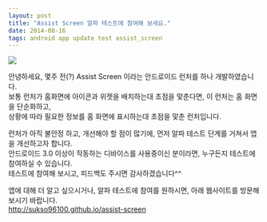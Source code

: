 ```yaml
---
layout: post
title: "Assist Screen 알파 테스트에 참여해 보세요."
date: 2014-08-16
tags: android app update test assist_screen
---
```

<img class="image-wrapper" src="{{ site.url }}/resources/assistscreen_website.png"><br>

안녕하세요, 몇주 전(?) Assist Screen 이라는 안드로이드 런처를 하나 개발하였습니다.<br>
보통 런처가 홈화면에 아이콘과 위젯을 배치하는대 초점을 맟춘다면, 이 런처는 홈 화면을 단순화하고, <br>
상황에 따라 필요한 정보를 홈 화면에 표시하는대 초점을 맟춘 런처입니다.<br>

런처가 아직 불안정 하고, 개선해야 할 점이 많기에, 먼저 알파 테스트 단계를 거쳐서 앱을 개선하고자 합니다.<br>
안드로이드 3.0 이상이 작동하는 디바이스를 사용중이신 분이라면, 누구든지 테스트에 참여하실 수 있습니다.<br>
테스트에 참여해 보시고, 피드백도 주시면 감사하겠습니다^^<br>

앱에 대해 더 알고 싶으시거나, 알파 테스트에 참여를 원하시면, 아래 웹사이트를 방문해 보시기 바랍니다.<br>
http://sukso96100.github.io/assist-screen
